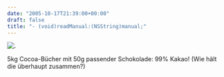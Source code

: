 ```yaml
---
date: "2005-10-17T21:39:00+00:00"
draft: false
title: "- (void)readManual:(NSString)manual;"
---
```

![.](http://chillu.com/assets/DSC00029.jpg ".")

5kg Cocoa-Bücher mit 50g passender Schokolade: 99% Kakao! (Wie hält
die überhaupt zusammen?)



